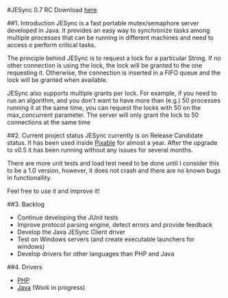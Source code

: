#JESync 0.7 RC
Download [here](http://goo.gl/u784D)

##1. Introduction
JESync is a fast portable mutex/semaphore server developed in Java. It provides an easy way to synchronize tasks among multiple processes that can be running  in different machines and need to access o perform critical tasks.

The principle behind JESync is to request a lock for a particular String. If no other connection is using the lock, the lock will be granted to the one requesting it. Otherwise, the connection is inserted in a FIFO queue and the lock will be granted when available.

JESync also supports multiple grants per lock. For example, if you need to run an algorithm, and you don't want to have more than (e.g.) 50 processes running it at the same time, you can request the locks with 50 on the max_concurrent parameter. The server will only grant the lock to 50 connections at the same time

##2. Current project status
JESync currently is on Release Candidate status. It has been used inside [Pixable](http://www.pixable.com) for almost a year. After the upgrade to v0.5 it has been running without any issues for several months.

There are more unit tests and load test need to be done until I consider this to be a 1.0 version, however, it does not crash and there are no known bugs in functionallity.

Feel free to use it and improve it!

##3. Backlog
- Continue developing the JUnit tests
- Improve protocol parsing engine, detect errors and provide feedback
- Develop the Java JESync Client driver
- Test on Windows servers (and create executable launchers for windows)
- Develop drivers for other languages than PHP and Java

##4. Drivers
- [PHP](https://github.com/julman99/JESync-php)
- [Java](https://github.com/julman99/jesync-java) (Work in progress)
